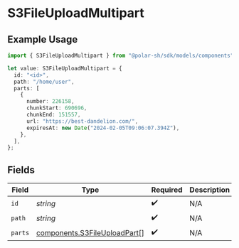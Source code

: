 # S3FileUploadMultipart

## Example Usage

```typescript
import { S3FileUploadMultipart } from "@polar-sh/sdk/models/components";

let value: S3FileUploadMultipart = {
  id: "<id>",
  path: "/home/user",
  parts: [
    {
      number: 226158,
      chunkStart: 690696,
      chunkEnd: 151557,
      url: "https://best-dandelion.com/",
      expiresAt: new Date("2024-02-05T09:06:07.394Z"),
    },
  ],
};
```

## Fields

| Field                                                                        | Type                                                                         | Required                                                                     | Description                                                                  |
| ---------------------------------------------------------------------------- | ---------------------------------------------------------------------------- | ---------------------------------------------------------------------------- | ---------------------------------------------------------------------------- |
| `id`                                                                         | *string*                                                                     | :heavy_check_mark:                                                           | N/A                                                                          |
| `path`                                                                       | *string*                                                                     | :heavy_check_mark:                                                           | N/A                                                                          |
| `parts`                                                                      | [components.S3FileUploadPart](../../models/components/s3fileuploadpart.md)[] | :heavy_check_mark:                                                           | N/A                                                                          |